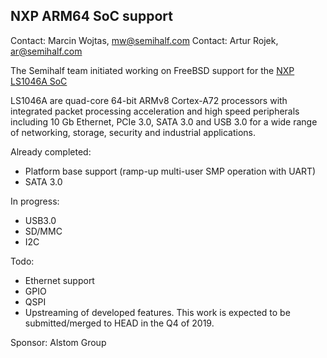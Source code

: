 ## NXP ARM64 SoC support ##

Contact: Marcin Wojtas, <mw@semihalf.com>
Contact: Artur Rojek, <ar@semihalf.com>

The Semihalf team initiated working on FreeBSD support for the
[NXP LS1046A SoC](https://www.nxp.com/products/processors-and-microcontrollers/arm-based-processors-and-mcus/qoriq-layerscape-arm-processors/qoriq-layerscape-1046a-and-1026a-multicore-communications-processors:LS1046A)

LS1046A are quad-core 64-bit ARMv8 Cortex-A72 processors with
integrated packet processing acceleration and high speed peripherals
including 10 Gb Ethernet, PCIe 3.0, SATA 3.0 and USB 3.0 for a wide
range of networking, storage, security and industrial applications.

Already completed:
   * Platform base support (ramp-up multi-user SMP operation with UART)
   * SATA 3.0

In progress:
   * USB3.0
   * SD/MMC
   * I2C

Todo:
   * Ethernet support
   * GPIO
   * QSPI
   * Upstreaming of developed features. This work is expected to
     be submitted/merged to HEAD in the Q4 of 2019.

Sponsor: Alstom Group

